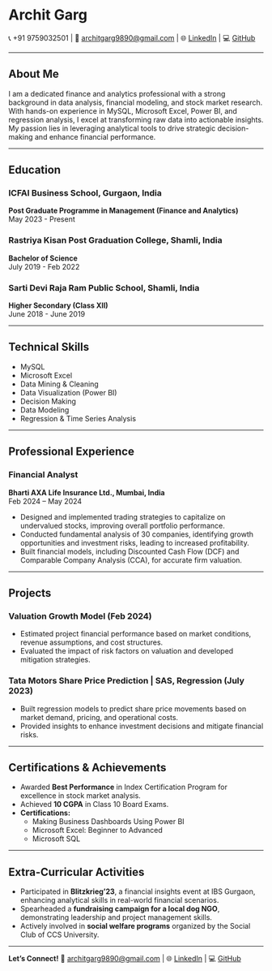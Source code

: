 # Archit Garg

📞 +91 9759032501  |  📧 architgarg9890@gmail.com  |  🌐 [LinkedIn](https://www.linkedin.com/in/archit-garg-179b47233)  |  💻 [GitHub](https://github.com/Arch1123)

---

## **About Me**
I am a dedicated finance and analytics professional with a strong background in data analysis, financial modeling, and stock market research. With hands-on experience in MySQL, Microsoft Excel, Power BI, and regression analysis, I excel at transforming raw data into actionable insights. My passion lies in leveraging analytical tools to drive strategic decision-making and enhance financial performance.

---

## **Education**

### ICFAI Business School, Gurgaon, India  
**Post Graduate Programme in Management (Finance and Analytics)**  
May 2023 - Present  

### Rastriya Kisan Post Graduation College, Shamli, India  
**Bachelor of Science**  
July 2019 - Feb 2022  

### Sarti Devi Raja Ram Public School, Shamli, India  
**Higher Secondary (Class XII)**  
June 2018 - June 2019  

---

## **Technical Skills**
- MySQL
- Microsoft Excel
- Data Mining & Cleaning
- Data Visualization (Power BI)
- Decision Making
- Data Modeling
- Regression & Time Series Analysis

---

## **Professional Experience**

### Financial Analyst  
**Bharti AXA Life Insurance Ltd., Mumbai, India**  
Feb 2024 – May 2024  
- Designed and implemented trading strategies to capitalize on undervalued stocks, improving overall portfolio performance.
- Conducted fundamental analysis of 30 companies, identifying growth opportunities and investment risks, leading to increased profitability.
- Built financial models, including Discounted Cash Flow (DCF) and Comparable Company Analysis (CCA), for accurate firm valuation.

---

## **Projects**

### **Valuation Growth Model (Feb 2024)**
- Estimated project financial performance based on market conditions, revenue assumptions, and cost structures.
- Evaluated the impact of risk factors on valuation and developed mitigation strategies.

### **Tata Motors Share Price Prediction | SAS, Regression (July 2023)**
- Built regression models to predict share price movements based on market demand, pricing, and operational costs.
- Provided insights to enhance investment decisions and mitigate financial risks.

---

## **Certifications & Achievements**
- Awarded **Best Performance** in Index Certification Program for excellence in stock market analysis.
- Achieved **10 CGPA** in Class 10 Board Exams.
- **Certifications:**
  - Making Business Dashboards Using Power BI
  - Microsoft Excel: Beginner to Advanced
  - Microsoft SQL

---

## **Extra-Curricular Activities**
- Participated in **Blitzkrieg’23**, a financial insights event at IBS Gurgaon, enhancing analytical skills in real-world financial scenarios.
- Spearheaded a **fundraising campaign for a local dog NGO**, demonstrating leadership and project management skills.
- Actively involved in **social welfare programs** organized by the Social Club of CCS University.

---

**Let’s Connect!**
📧 architgarg9890@gmail.com | 🌐 [LinkedIn](https://www.linkedin.com/in/archit-garg-179b47233) | 💻 [GitHub](https://github.com/Arch1123)


